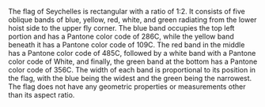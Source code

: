 The flag of Seychelles is rectangular with a ratio of 1:2. It consists of five oblique bands of blue, yellow, red, white, and green radiating from the lower hoist side to the upper fly corner. The blue band occupies the top left portion and has a Pantone color code of 286C, while the yellow band beneath it has a Pantone color code of 109C. The red band in the middle has a Pantone color code of 485C, followed by a white band with a Pantone color code of White, and finally, the green band at the bottom has a Pantone color code of 356C. The width of each band is proportional to its position in the flag, with the blue being the widest and the green being the narrowest. The flag does not have any geometric properties or measurements other than its aspect ratio.